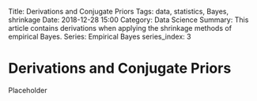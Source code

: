 Title: Derivations and Conjugate Priors
Tags: data, statistics, Bayes, shrinkage
Date: 2018-12-28 15:00
Category: Data Science
Summary: This article contains derivations when applying the shrinkage methods of empirical Bayes.
Series: Empirical Bayes
series_index: 3

# Derivations and Conjugate Priors

Placeholder
